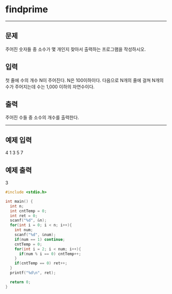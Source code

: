 # findprime

--------

## 문제

주어진 숫자들 중 소수가 몇 개인지 찾아서 출력하는 프로그램을 작성하시오. 

## 입력

첫 줄에 수의 개수 N이 주어진다. N은 100이하이다. 다음으로 N개의 줄에 걸쳐 N개의 수가 주어지는데 수는 1,000 이하의 자연수이다.

## 출력

주어진 수들 중 소수의 개수를 출력한다.

---------

## 예제 입력

4
1
3
5
7

## 예제 출력

3

```c++
#include <stdio.h>

int main() {
  int n;
  int cntTemp = 0;
  int ret = 0;
  scanf("%d", &n);
  for(int i = 0; i < n; i++){
    int num;
    scanf("%d", &num);
    if(num == 1) continue;
    cntTemp = 0;
    for(int i = 2; i < num; i++){
      if(num % i == 0) cntTemp++;
    }
    if(cntTemp == 0) ret++;
  }
  printf("%d\n", ret);

  return 0;
}
```

